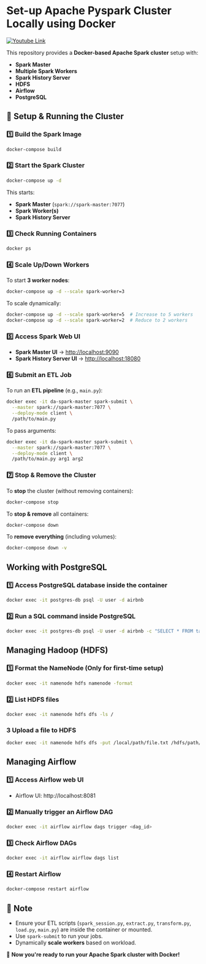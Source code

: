 # Set-up Apache Pyspark Cluster Locally using Docker

[![Youtube Link](https://img.youtube.com/vi/Mrp1VAa_HL0/0.jpg)](https://www.youtube.com/watch?v=Mrp1VAa_HL0)

This repository provides a **Docker-based Apache Spark cluster** setup with:
- **Spark Master**
- **Multiple Spark Workers**
- **Spark History Server**
- **HDFS**
- **Airflow**
- **PostgreSQL**

## 🚀 Setup & Running the Cluster

### 1️⃣ **Build the Spark Image**
```bash
docker-compose build
```

### 2️⃣ **Start the Spark Cluster**
```bash
docker-compose up -d
```
This starts:
- **Spark Master** (`spark://spark-master:7077`)
- **Spark Worker(s)**
- **Spark History Server**

### 3️⃣ **Check Running Containers**
```bash
docker ps
```

### 4️⃣ **Scale Up/Down Workers**
To start **3 worker nodes**:
```bash
docker-compose up -d --scale spark-worker=3
```
To scale dynamically:
```bash
docker-compose up -d --scale spark-worker=5  # Increase to 5 workers
docker-compose up -d --scale spark-worker=2  # Reduce to 2 workers
```

### 5️⃣ **Access Spark Web UI**
- **Spark Master UI** → [http://localhost:9090](http://localhost:9090)
- **Spark History Server UI** → [http://localhost:18080](http://localhost:18080)

### 6️⃣ **Submit an ETL Job**
To run an **ETL pipeline** (e.g., `main.py`):
```bash
docker exec -it da-spark-master spark-submit \
  --master spark://spark-master:7077 \
  --deploy-mode client \
  /path/to/main.py
```
To pass arguments:
```bash
docker exec -it da-spark-master spark-submit \
  --master spark://spark-master:7077 \
  --deploy-mode client \
  /path/to/main.py arg1 arg2
```

### 7️⃣ **Stop & Remove the Cluster**
To **stop** the cluster (without removing containers):
```bash
docker-compose stop
```
To **stop & remove** all containers:
```bash
docker-compose down
```
To **remove everything** (including volumes):
```bash
docker-compose down -v
```

## Working with PostgreSQL

### 1️⃣ **Access PostgreSQL database inside the container**
```bash
docker exec -it postgres-db psql -U user -d airbnb
```
### 2️⃣ **Run a SQL command inside PostgreSQL**
```bash
docker exec -it postgres-db psql -U user -d airbnb -c "SELECT * FROM table_name;"
```

## Managing Hadoop (HDFS)

### 1️⃣ **Format the NameNode (Only for first-time setup)**
```bash
docker exec -it namenode hdfs namenode -format
```

### 2️⃣ **List HDFS files**
```bash
docker exec -it namenode hdfs dfs -ls /
```

### 3️ **Upload a file to HDFS**
```bash
docker exec -it namenode hdfs dfs -put /local/path/file.txt /hdfs/path/
```

## Managing Airflow

### 1️⃣ **Access Airflow web UI**
- Airflow UI: http://localhost:8081

### 2️⃣ **Manually trigger an Airflow DAG**
```bash
docker exec -it airflow airflow dags trigger <dag_id>
```

### 3️⃣ **Check Airflow DAGs**
```bash
docker exec -it airflow airflow dags list
```

### 4️⃣ **Restart Airflow**
```bash
docker-compose restart airflow
```

## 📝 Note
- Ensure your ETL scripts (`spark_session.py`, `extract.py`, `transform.py`, `load.py`, `main.py`) are inside the container or mounted.
- Use `spark-submit` to run your jobs.
- Dynamically **scale workers** based on workload.

🚀 **Now you're ready to run your Apache Spark cluster with Docker!**
